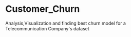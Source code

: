 # Customer_Churn
Analysis,Visualization and finding best churn model for a Telecommunication Company's dataset
